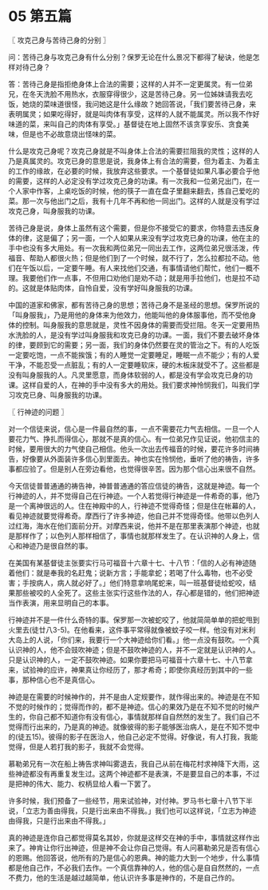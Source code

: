 # 05 第五篇



〖 攻克己身与苦待己身的分别 〗

问：苦待己身与攻克己身有什么分别？保罗无论在什么景况下都得了秘诀，他是怎样对待己身？

答：苦待己身是指拒绝身体上合法的需要；这样的人并不一定更属灵。有一位弟兄，在冬天洗脸不用热水，衣服穿得很少，这是苦待己身。另一位姊妹请我去吃饭，她烧的菜味道很怪，我问她这是什么缘故？她回答说，「我们要苦待己身，来表明属灵；如果吃得好，就是叫肉体有享受，这样的人就不能属灵。所以我不作好味道的菜，来叫自己的肉体有享受。」基督徒在地上固然不该贪享安乐、贪食美味，但是也不必故意烧出怪味的菜。

什么是攻克己身呢？攻克己身就是不叫身体上合法的需要拦阻我的灵性；这样的人乃是真属灵的。攻克已身的意思是说，我身体上有合法的需要，但为着主、为着主的工作的缘故，在必要的时候，我放弃这些要求。一个基督徒如果凡事必要合乎他的需要，这样的人必定没有学过攻克己身的功课。有一次我和一位弟兄出门，在一个人家中作客，上桌吃饭的时候，他的筷子一直在盘子里翻来翻去，拣自己爱吃的菜。那一次与他出门之后，我有十几年不再和他一同出门。这样的人就是没有学过攻克己身，叫身服我的功课。

苦待己身是说，身体上虽然有这个需要，但是你不接受它的要求，你特意去违反身体的律，这是偏了；另一面，一个人如果从来没有学过攻克已身的功课，他在主的手中也没有多大用处。有一次我和两位弟兄一同出去工作，这两位弟兄很活泼，传福音、帮助人都很火热；但是他们到了一个时候，就不行了，怎么拉都拉不动。他们在午饭以后，一定要午睡。有人来找他们交通，有事情请他们帮忙，他们一概不理。我要他们作一点事，不但用口劝他们是劝不动；就是用手拉他们，也是拉不动的。这就是体贴肉体，自怜自爱，没有学好叫身服我的功课。

中国的道家和佛家，都有苦待己身的思想；苦待己身不是圣经的思想。保罗所说的「叫身服我」，乃是用他的身体来为他效力，他能叫他的身体服事他，而不受他身体的控制。叫身服我的意思就是，灵性不因身体的需要而受拦阻。冬天一定要用热水洗脸的人，是没有学过叫身服我和攻克已身的功课。一面，我们不要去破坏身体的律，要顾到它的需要；另一面，我们的身体仍然要在灵的管治之下。有的人吃饭一定要吃饱，一点不能挨饿；有的人睡觉一定要睡足，睡眠一点不能少；有的人爱干净，不能忍受一点脏乱；有的人一定要睡软床，硬的木板床就受不了。这些都是没有叫身服我的人。凡灵里愿意，而身体软弱的人，都是没有学会攻克已身的功课。这样自爱的人，在神的手中没有多大的用处。我们要求神怜悯我们，叫我们学习攻克已身、叫身服我的功课。



〖 行神迹的问题 〗

对一个信徒来说，信心是一件最自然的事，一点不需要花力气去相信。一旦一个人要花力气、挣扎而得信心，那就不是真的信心。有一位弟兄作见证说，他初信主的时候，要用很大的力气使自己相信。他头一次出去传福音的时候，要花许多时间祷告，好像要从外面装许多信心到里面去。神也实在怜悯他，垂听了他的祷告，许多事都应验了。但是别人在旁边看他，也觉得很辛苦。因为那个信心出来很不自然。

今天信徒普普通通的祷告神，神普普通通的答应信徒的祷告，这就是神迹。每一个行神迹的人，并不觉得自己在行神迹。一个人若觉得行神迹是一件希奇的事，他乃是一个离神很远的人。住在神殿中的人，行神迹不觉得奇怪；但是住在帐幕的人，看见神迹就要觉得希奇。摩西行了许多神迹，他自己并不觉得奇怪。他带以色列人过红海，海水在他们面前分开。对摩西来说，他并不是在那里表演那个神迹，也就是那样作了；以色列人那样相信了，事情也就那样发生了。在认识神的人身上，信心和神迹乃是很自然的事。

在美国有某基督徒主张要实行马可福音十六章十七、十八节：「信的人必有神迹随着他们：就是奉我的名赶鬼；说新方言；手能拿蛇；若喝了什么毒物，也不必受害；手按病人，病人就必好了。」他们特意拿响尾蛇来，叫一班基督徒给蛇咬，结果那些被咬的人全死了。这些主张实行这些作法的人，存心都是错的，他们把神迹当作表演，用来显明自己的本事。

行神迹并不是一件什么奇特的事。保罗那一次被蛇咬了，他就简简单单的把蛇甩到火里去(徒廿八3-5)。在他看来，这件事平常得就像被蚊子咬一样。他没有对米利大岛上的人说，「你们来，我要行一个大神迹给你们看。」他一点没有鼓吹。一个真认识神的人，他不会豉吹神迹；但是不鼓吹神迹的人，并不一定就是认识神的人。只是认识神的人，一定不鼓吹神迹。如果你要把马可福音十六章十七、十八节拿来，试验神的应许，神果真让你经历了，那才希奇；即使你真经历到其中的一些事，那种信心也不是真信心。

神迹是在需要的时候神作的，并不是由人定规要作，就作得出来的。神迹是在不知不觉的时候作的；觉得而作的，都不是神迹。信心的果效乃是在不知不觉的时候产生的，你自己都不知道你有没有信心，事情就那样自自然然的发生了。我们自己不觉得而行出来的，乃是真的神迹。就像彼得的影子能够医治病人，是在不知不觉中的(徒五15)。彼得的影子在医治人，他自己必定不觉得。好像说，有人打我，我能觉得，但是人若打我的影子，我就不会觉得。

慕勒弟兄有一次在船上祷告求神叫雾退去，我自己从前在梅花村求神降下大雨，这些神迹都没有再重复发生过。这两个神迹都不是表演，不是要显自己的本事，不过是把神的伟大、能力、权柄显给人看一下罢了。

许多时候，我们预备了一些经节，用来试验神，对付神。罗马书七章十八节下半说，「立志为善由得我，只是行出来由不得我。」我们也可以这样说，「立志为神迹由得我，只是行出来由不得我。」

真的神迹是连你自己都觉得莫名其妙，你就是这样交在神的手中，事情就这样作出来了。神肯让你行出神迹，但是神不会让你自己觉得。有人问慕勒弟兄是否有信心的恩赐。他回答说，他所有的乃是信心的恩典。神的能力大到一个地步，什么事情都是他自己作，不必我们去作。一个真信靠神的人，他的信心是自自然然的，一点不费力，他的生活是越过越简单，他认识许多事是神作的，不是自己作的。

